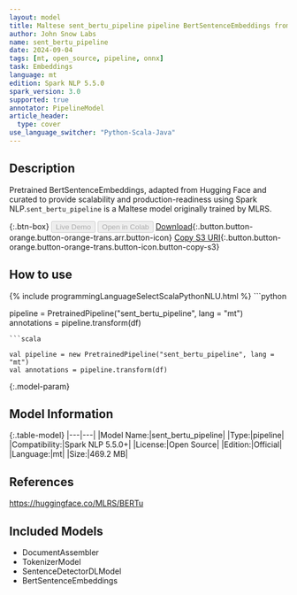 ```yaml
---
layout: model
title: Maltese sent_bertu_pipeline pipeline BertSentenceEmbeddings from MLRS
author: John Snow Labs
name: sent_bertu_pipeline
date: 2024-09-04
tags: [mt, open_source, pipeline, onnx]
task: Embeddings
language: mt
edition: Spark NLP 5.5.0
spark_version: 3.0
supported: true
annotator: PipelineModel
article_header:
  type: cover
use_language_switcher: "Python-Scala-Java"
---
```


## Description

Pretrained BertSentenceEmbeddings, adapted from Hugging Face and curated to provide scalability and production-readiness using Spark NLP.`sent_bertu_pipeline` is a Maltese model originally trained by MLRS.

{:.btn-box}
<button class="button button-orange" disabled>Live Demo</button>
<button class="button button-orange" disabled>Open in Colab</button>
[Download](https://s3.amazonaws.com/auxdata.johnsnowlabs.com/public/models/sent_bertu_pipeline_mt_5.5.0_3.0_1725434446477.zip){:.button.button-orange.button-orange-trans.arr.button-icon}
[Copy S3 URI](s3://auxdata.johnsnowlabs.com/public/models/sent_bertu_pipeline_mt_5.5.0_3.0_1725434446477.zip){:.button.button-orange.button-orange-trans.button-icon.button-copy-s3}

## How to use



<div class="tabs-box" markdown="1">
{% include programmingLanguageSelectScalaPythonNLU.html %}
```python

pipeline = PretrainedPipeline("sent_bertu_pipeline", lang = "mt")
annotations =  pipeline.transform(df)   

```
```scala

val pipeline = new PretrainedPipeline("sent_bertu_pipeline", lang = "mt")
val annotations = pipeline.transform(df)

```
</div>

{:.model-param}
## Model Information

{:.table-model}
|---|---|
|Model Name:|sent_bertu_pipeline|
|Type:|pipeline|
|Compatibility:|Spark NLP 5.5.0+|
|License:|Open Source|
|Edition:|Official|
|Language:|mt|
|Size:|469.2 MB|

## References

https://huggingface.co/MLRS/BERTu

## Included Models

- DocumentAssembler
- TokenizerModel
- SentenceDetectorDLModel
- BertSentenceEmbeddings